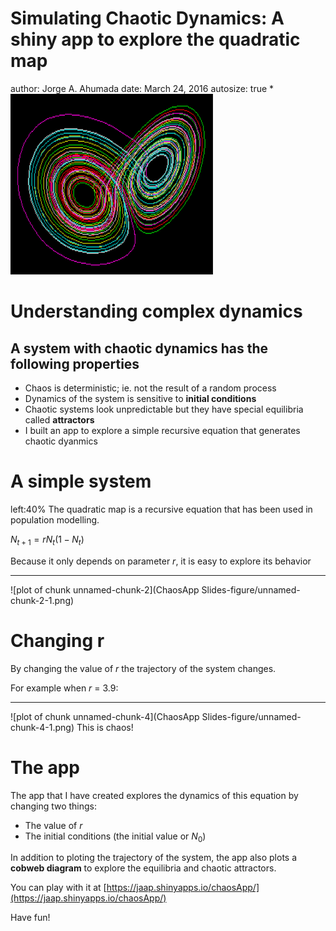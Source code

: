 Simulating Chaotic Dynamics: A shiny app to explore the quadratic map
========================================================
author: Jorge A. Ahumada 
date: March 24, 2016
autosize: true
*
![alt text](chaosApp/www/lorenz.png)

Understanding complex dynamics
========================================================


## A system with chaotic dynamics has the following properties

- Chaos is deterministic; ie. not the result of a random process
- Dynamics of the system is sensitive to **initial conditions**
- Chaotic systems look unpredictable but they have special equilibria called **attractors**
- I built an app to explore a simple recursive equation that generates chaotic dyanmics

A simple system
========================================================
left:40%
The quadratic map is a recursive equation that has been used in population modelling.

$N_{t+1} = rN_t(1-N_t)$


Because it only depends on parameter *r*, it is easy to explore its behavior
***
![plot of chunk unnamed-chunk-2](ChaosApp Slides-figure/unnamed-chunk-2-1.png)

Changing r
========================================================
By changing the value of *r* the trajectory of the system changes.

For example when *r* = 3.9:


***
![plot of chunk unnamed-chunk-4](ChaosApp Slides-figure/unnamed-chunk-4-1.png)
This is chaos!

The app
==========================
The app that I have created explores the dynamics of this equation by changing two things:

- The value of *r*
- The initial conditions (the initial value or $N_0$)

In addition to ploting the trajectory of the system, the app also plots a **cobweb diagram** to explore the equilibria and chaotic attractors.

You can play with it at [https://jaap.shinyapps.io/chaosApp/](https://jaap.shinyapps.io/chaosApp/)

Have fun!
